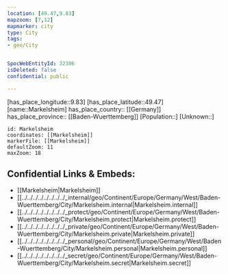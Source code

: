 ```yaml
---
location: [49.47,9.83] 
mapzoom: [7,12] 
mapmarker: city 
type: City
tags:
- geo/City


SpocWebEntityId: 32306
isDeleted: false
confidential: public

---
```

[has_place_longitude::9.83] 
[has_place_latitude::49.47] 
[name::Markelsheim] 
has_place_country:: [[Germany]]  
has_place_province:: [[Baden-Wuerttemberg]] 
[Population::] 
[Unknown::] 


```leaflet
id: Markelsheim
coordinates: [[Markelsheim]] 
markerFile: [[Markelsheim]] 
defaultZoom: 11 
maxZoom: 18
```


## Confidential Links & Embeds: 
- [[Markelsheim|Markelsheim]]  
- [[../../../../../../../../_internal/geo/Continent/Europe/Germany/West/Baden-Wuerttemberg/City/Markelsheim.internal|Markelsheim.internal]] 
- [[../../../../../../../../_protect/geo/Continent/Europe/Germany/West/Baden-Wuerttemberg/City/Markelsheim.protect|Markelsheim.protect]] 
- [[../../../../../../../../_private/geo/Continent/Europe/Germany/West/Baden-Wuerttemberg/City/Markelsheim.private|Markelsheim.private]] 
- [[../../../../../../../../_personal/geo/Continent/Europe/Germany/West/Baden-Wuerttemberg/City/Markelsheim.personal|Markelsheim.personal]] 
- [[../../../../../../../../_secret/geo/Continent/Europe/Germany/West/Baden-Wuerttemberg/City/Markelsheim.secret|Markelsheim.secret]] 
